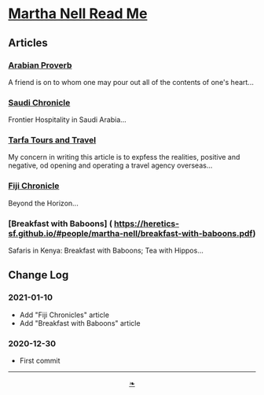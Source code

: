 # [Martha Nell Read Me]( ./index.html#README,md )

<!--
<div style=height:300px;overflow:hidden;width:100%;resize:both; ><iframe src=https://heretics-sf.github.io/people/martha-nell height=100% width=100% ></iframe></div>
_Martha Nelle_

### Full Screen: [Martha Nell]( https://heretics-sf.github.io/people/martha-nell )
-->


## Articles

### [Arabian Proverb]( https://heretics-sf.github.io/#people/martha-nell/arabian-proverb-arc.pdf )

A friend is on to whom one may pour out all of the contents of one's heart...

### [Saudi Chronicle]( https://heretics-sf.github.io/#people/martha-nell/saudi-chron-article.pdf )

Frontier Hospitality in Saudi Arabia...

### [Tarfa Tours and Travel ]( https://heretics-sf.github.io/#people/martha-nell/tarfa.pdf )

My concern in writing this article is to expfess the realities, positive and negative, od opening and operating a travel agency overseas...

### [Fiji Chronicle]( https://heretics-sf.github.io/#people/martha-nell/fiji-chronicle.pdf)

Beyond the Horizon...

### [Breakfast with Baboons] ( https://heretics-sf.github.io/#people/martha-nell/breakfast-with-baboons.pdf)

Safaris in Kenya: Breakfast with Baboons; Tea with Hippos...



## Change Log

### 2021-01-10

* Add "Fiji Chronicles" article
* Add "Breakfast with Baboons" article


### 2020-12-30

* First commit

***

<center><a href=javascript:window.scrollTo(0,0); class=aDingbat title="Scroll to top" > ❧ </a></center>

